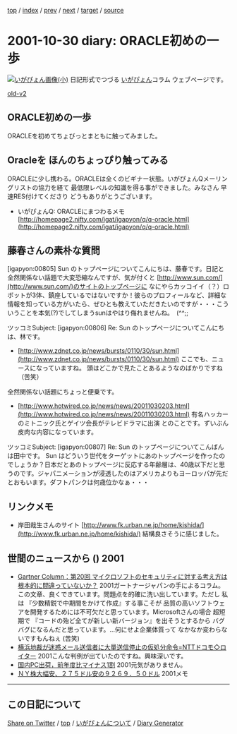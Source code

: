 [top](../index.html) 
 / [index](index.html) 
 / [prev](ig011029.html) 
 / [next](ig011031.html) 
 / [target](https://igapyon.github.io/diary/2001/ig011030.html) 
 / [source](https://github.com/igapyon/diary/blob/gh-pages/2001/ig011030.html.src.md) 

2001-10-30 diary: ORACLE初めの一歩
=====================================================================================================
[![いがぴょん画像(小)](https://igapyon.github.io/diary/images/iga200306s.jpg "いがぴょん")](https://igapyon.github.io/diary/memo/memoigapyon.html) 日記形式でつづる [いがぴょん](https://igapyon.github.io/diary/memo/memoigapyon.html)コラム ウェブページです。

[old-v2](ig011030-orig.html)

## ORACLE初めの一歩

ORACLEを初めてちょびっとまともに触ってみました。


## Oracleを ほんのちょっぴり触ってみる

ORACLEに少し携わる。ORACLEは全くのビギナー状態。いがぴょんQメーリングリストの協力を経て 最低限レベルの知識を得る事ができました。みなさん 早速RES付けてくださり どうもありがとうございます。

* いがぴょんQ: ORACLEにまつわるメモ
  [http://homepage2.nifty.com/igat/igapyon/q/q-oracle.html](http://homepage2.nifty.com/igat/igapyon/q/q-oracle.html)

## 藤春さんの素朴な質問

[igapyon:00805] Sun のトップページについてこんにちは、藤春です。日記と全然関係ない話題で大変恐縮なんですが、気が付くと [http://www.sun.com/](http://www.sun.com/)のサイトのトップページに なにやらカッコイイ（？）ロボットが3体、鎮座しているではないですか！彼らのプロフィールなど、詳細な情報を知っている方がいたら、ぜひとも教えていただきたいのですが・・・こういうことを本気(?)でしてしまうsunはやはり侮れませんね。　(^^;;

ツッコミSubject:  [igapyon:00806] Re: Sun のトップページについてこんにちは、林です。

* [http://www.zdnet.co.jp/news/bursts/0110/30/sun.html](http://www.zdnet.co.jp/news/bursts/0110/30/sun.html)
  ここでも、ニュースになっていますね。
  頭はどこかで見たことあるようなのばかりですね（苦笑）

全然関係ない話題にちょっと便乗です。

* [http://www.hotwired.co.jp/news/news/20011030203.html](http://www.hotwired.co.jp/news/news/20011030203.html)
  有名ハッカーのミトニック氏とゲイツ会長がテレビドラマに出演
  とのことです。ずいぶん皮肉な内容になっています。

ツッコミSubject:  [igapyon:00807] Re: Sun のトップページについてこんばんは田中です。
Sun はどういう世代をターゲットにあのトップページを作ったのでしょうか？日本だとあのトップページに反応する年齢層は、40歳以下だと思うのです。ジャパニメーションが浸透したのはアメリカよりもヨーロッパが先だとおもいます。ダフトパンクは何歳位かなぁ・・・

## リンクメモ

* 岸田哉生さんのサイト
  [http://www.fk.urban.ne.jp/home/kishida/](http://www.fk.urban.ne.jp/home/kishida/)
  結構良さそうに感じました。

## 世間のニュースから () 2001

* [Gartner Column：第20回 マイクロソフトのセキュリティに対する考え方は根本的に間違っていないか？](http://www.zdnet.co.jp/enterprise/0110/29/01102987.html)  2001ガートナージャパンの手によるコラム。この文章、良くできています。問題点を的確に洗い出しています。ただし 私は 『少数精鋭で中期間をかけて作成』する事こそが 品質の高いソフトウェアを開発するためには不可欠だと思っています。Microsoftさんの場合 超短期で 『コードの殆ど全てが新しい新バージョン』を出そうとするから バグバグになるんだと思っています。…何にせよ企業体質って なかなか変わらないですもんねぇ (苦笑)
* [横浜地裁が迷惑メール送信者に大量送信停止の仮処分命令=NTTドコモ◇ロイター](http://biztech.nikkeibp.co.jp/wcs/show/leaf?CID=onair/biztech/comm/151386)  2001こんな判例が出ていたのですね。興味深いです。
* [国内PC出荷，前年度比マイナス1割](http://www.zdnet.co.jp/news/bursts/0110/29/mmri.html)  2001元気がありません。
* [ＮＹ株大幅安、２７５ドル安の９２６９．５０ドル](http://www.asahi.com/business/update/1030/002.html)  2001メモ

----------------------------------------------------------------------------------------------------

## この日記について

[Share on Twitter](https://twitter.com/intent/tweet?hashtags=igapyon%2Cdiary%2C%E3%81%84%E3%81%8C%E3%81%B4%E3%82%87%E3%82%93&text=ORACLE%E5%88%9D%E3%82%81%E3%81%AE%E4%B8%80%E6%AD%A9&url=https%3A%2F%2Figapyon.github.io%2Fdiary%2F2001%2Fig011030.html) / [top](../index.html) / [いがぴょんについて](https://igapyon.github.io/diary/memo/memoigapyon.html) / [Diary Generator](https://github.com/igapyon/igapyonv3)
